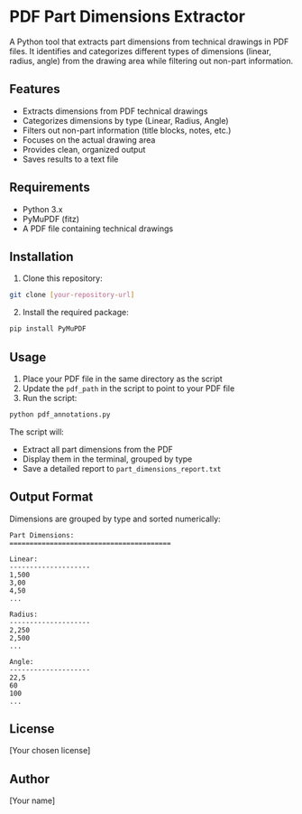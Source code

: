 # PDF Part Dimensions Extractor

A Python tool that extracts part dimensions from technical drawings in PDF files. It identifies and categorizes different types of dimensions (linear, radius, angle) from the drawing area while filtering out non-part information.

## Features

- Extracts dimensions from PDF technical drawings
- Categorizes dimensions by type (Linear, Radius, Angle)
- Filters out non-part information (title blocks, notes, etc.)
- Focuses on the actual drawing area
- Provides clean, organized output
- Saves results to a text file

## Requirements

- Python 3.x
- PyMuPDF (fitz)
- A PDF file containing technical drawings

## Installation

1. Clone this repository:
```bash
git clone [your-repository-url]
```

2. Install the required package:
```bash
pip install PyMuPDF
```

## Usage

1. Place your PDF file in the same directory as the script
2. Update the `pdf_path` in the script to point to your PDF file
3. Run the script:
```bash
python pdf_annotations.py
```

The script will:
- Extract all part dimensions from the PDF
- Display them in the terminal, grouped by type
- Save a detailed report to `part_dimensions_report.txt`

## Output Format

Dimensions are grouped by type and sorted numerically:

```
Part Dimensions:
========================================

Linear:
--------------------
1,500
3,00
4,50
...

Radius:
--------------------
2,250
2,500
...

Angle:
--------------------
22,5
60
100
...
```

## License

[Your chosen license]

## Author

[Your name] 